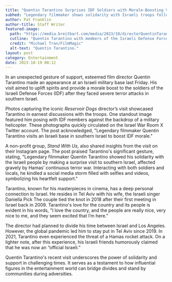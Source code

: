 ```yaml
---
title: "Quentin Tarantino Surprises IDF Soldiers with Morale-Boosting Visit"
subhed: "Legendary filmmaker shows solidarity with Israeli troops following recent terror attacks."
author: Pat Franklin
author-title: Staff Writer
featured-image: 
  path: "https://media.breitbart.com/media/2023/10/directorQuentinTarantino-640x480.jpg"
  cutline: "Quentin Tarantino with members of the Israeli Defense Force during his recent visit."
  credit: "Michael Tran/FilmMagic"
  alt-text: "Quentin Tarantino."
layout: post
category: Entertainment
date: 2023-10-19 08:12
---
```


In an unexpected gesture of support, esteemed film director Quentin Tarantino made an appearance at an Israeli military base last Friday. His visit aimed to uplift spirits and provide a morale boost to the soldiers of the Israeli Defense Forces (IDF) after they faced severe terror attacks in southern Israel.

Photos capturing the iconic *Reservoir Dogs* director’s visit showcased Tarantino in earnest discussions with the troops. One standout image featured him posing with IDF members against the backdrop of a military helicopter. These photographs quickly circulated on the Israel War Room X Twitter account. The post acknowledged, "Legendary filmmaker Quentin Tarantino visits an Israeli base in southern Israel to boost IDF morale."

A non-profit group, *Stand With Us*, also shared insights from the visit on their Instagram page. The post praised Tarantino's significant gesture, stating, "Legendary filmmaker Quentin Tarantino showed his solidarity with the Israeli people by making a surprise visit to southern Israel, affected gravely by Hamas’ continuous terror war. Interacting with both soldiers and locals, he kindled a social media storm filled with selfies and videos, symbolizing his heartfelt support."

Tarantino, known for his masterpieces in cinema, has a deep personal connection to Israel. He resides in Tel Aviv with his wife, the Israeli singer Daniella Pick The couple tied the knot in 2018 after their first meeting in Israel back in 2009. Tarantino's love for the country and its people is evident in his words, "I love the country, and the people are really nice, very nice to me, and they seem excited that I’m here."

The director had planned to divide his time between Israel and Los Angeles. However, the global pandemic led him to stay put in Tel Aviv since 2019. In 2021, Tarantino even experienced the threat of a Hamas rocket attack. On a lighter note, after this experience, his Israeli friends humorously claimed that he was now an “official Israeli.”

Quentin Tarantino's recent visit underscores the power of solidarity and support in challenging times. It serves as a testament to how influential figures in the entertainment world can bridge divides and stand by communities during adversities.
